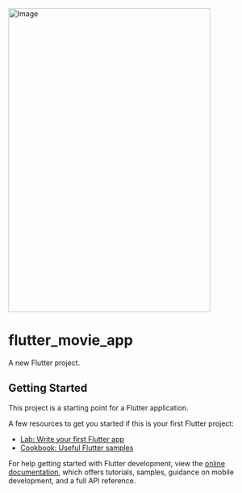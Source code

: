 <img src="https://github.com/Rohan-mgr/flutter-movie-app-ui/assets/78647278/0e3b4968-dc7e-4e40-a0bf-4dbca8440e32" alt="Image" height="600" width='400'>


# flutter_movie_app

A new Flutter project.

## Getting Started

This project is a starting point for a Flutter application.

A few resources to get you started if this is your first Flutter project:

- [Lab: Write your first Flutter app](https://docs.flutter.dev/get-started/codelab)
- [Cookbook: Useful Flutter samples](https://docs.flutter.dev/cookbook)

For help getting started with Flutter development, view the
[online documentation](https://docs.flutter.dev/), which offers tutorials,
samples, guidance on mobile development, and a full API reference.
